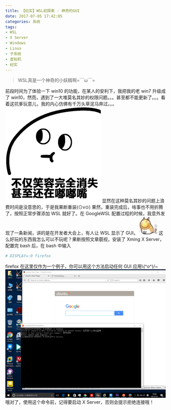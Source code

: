```yaml
---
title: 【纪实】WSL初探索 - 神奇的GUI
date: 2017-07-05 17:42:05
categories: 系统
tags:
- WSL
- X Server
- Windows
- Linux
- 子系统
- 虚拟机
- 纪实
---
```

>WSL真是一个神奇的小妖精啊=￣ω￣=

<!--more-->

前段时间为了体验一下 win10 的功能，在某人的安利下，我把我的老 win7 升级成了 win10，然而，遇到了一大堆莫名其妙的权限问题。。。甚至都不能更新了。。。看着这坑爹玩意儿，我的内心仿佛有千万头草泥马奔过。。。
![](/images/posts/sticker/duzui.gif)
显然在这种莫名其妙的问题上浪费时间是没意思的，于是我果断重装(⊙v⊙)
果然，重装完成后，啥事也不用折腾了，按照正常步骤添加 WSL 就好了。在 GoogleWSL 配置过程的时候，我意外发现了一条新闻，讲的是在开发者大会上，有人让 WSL 显示了 GUI。
![](/images/posts/sticker/huajidog.gif)
这么好玩的东西我怎么可以不玩呢？果断按照文章藐视，安装了 Xming X Server，配置完 bash 后，在 bash 中输入

```bash
# DISPLAY=:0 firefox
```

firefox 在这里仅作为一个例子，你可以用这个方法启动任何 GUI 应用\\(^o^)/~
![](/images/posts/2017/07/firefox_bash.png)
哦对了，使用这个命令前，记得要启动 X Server，否则会提示拒绝连接哦！
